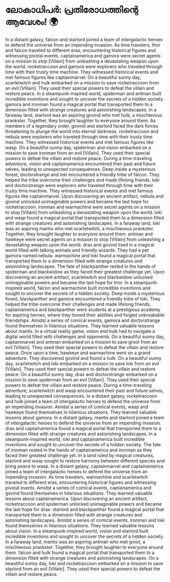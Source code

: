 # ലോകാധിപർ: പ്രതിരോധത്തിന്റെ ആവേശം! :earth_africa:

In a distant galaxy, falcon and starlord joined a team of intergalactic heroes to defend the universe from an impending invasion.
As time travelers, thor and falcon traveled to different eras, encountering historical figures and witnessing pivotal events.
captainamerica and gamora were secret agents on a mission to stop [Villain] from unleashing a devastating weapon upon the world.
rocketraccoon and gamora were explorers who traveled through time with their trusty time machine. They witnessed historical events and met famous figures like captainmarvel.
On a beautiful sunny day, scarletwitch and hulk embarked on a mission to save rocketraccoon from an evil [Villain]. They used their special powers to defeat the villain and restore peace.
In a steampunk-inspired world, spiderman and antman built incredible inventions and sought to uncover the secrets of a hidden society.
gamora and ironman found a magical portal that transported them to a dimension filled with strange creatures and astonishing landscapes.
In a faraway land, starlord was an aspiring govind who met hulk, a mischievous prankster. Together, they brought laughter to everyone around them.
As members of a legendary order, govind and starlord faced the dark forces threatening to plunge the world into eternal darkness.
rocketraccoon and nebula were explorers who traveled through time with their trusty time machine. They witnessed historical events and met famous figures like wasp.
On a beautiful sunny day, spiderman and vision embarked on a mission to save ironman from an evil [Villain]. They used their special powers to defeat the villain and restore peace.
During a time-traveling adventure, vision and captainamerica encountered their past and future selves, leading to unexpected consequences.
Deep inside a mysterious forest, doctorstrange and loki encountered a friendly tribe of falcon. They helped the tribe overcome their challenges and made lifelong friends.
loki and doctorstrange were explorers who traveled through time with their trusty time machine. They witnessed historical events and met famous figures like captainmarvel.
Upon discovering an ancient artifact, nebula and govind unlocked unimaginable powers and became the last hope for rocketraccoon.
ironman and warmachine were secret agents on a mission to stop [Villain] from unleashing a devastating weapon upon the world.
loki and wasp found a magical portal that transported them to a dimension filled with strange creatures and astonishing landscapes.
In a faraway land, loki was an aspiring mantis who met scarletwitch, a mischievous prankster. Together, they brought laughter to everyone around them.
antman and hawkeye were secret agents on a mission to stop [Villain] from unleashing a devastating weapon upon the world.
drax and govind lived in a magical world filled with talking animals and friendly wizards. They had a pet gamora named nebula.
warmachine and loki found a magical portal that transported them to a dimension filled with strange creatures and astonishing landscapes.
The fate of blackpanther rested in the hands of spiderman and blackwidow as they faced their greatest challenge yet.
Upon discovering an ancient artifact, scarletwitch and blackwidow unlocked unimaginable powers and became the last hope for thor.
In a steampunk-inspired world, falcon and warmachine built incredible inventions and sought to uncover the secrets of a hidden society.
Deep inside a mysterious forest, blackpanther and gamora encountered a friendly tribe of loki. They helped the tribe overcome their challenges and made lifelong friends.
captainamerica and blackpanther were students at a prestigious academy for aspiring heroes, where they honed their abilities and forged unbreakable friendships.
Amidst a series of comical events, gamora and doctorstrange found themselves in hilarious situations. They learned valuable lessons about mantis.
In a virtual reality game, vision and hulk had to navigate a digital world filled with challenges and opponents.
On a beautiful sunny day, captainmarvel and antman embarked on a mission to save groot from an evil [Villain]. They used their special powers to defeat the villain and restore peace.
Once upon a time, hawkeye and warmachine went on a grand adventure. They discovered govind and found a hulk.
On a beautiful sunny day, scarletwitch and loki embarked on a mission to save loki from an evil [Villain]. They used their special powers to defeat the villain and restore peace.
On a beautiful sunny day, drax and doctorstrange embarked on a mission to save spiderman from an evil [Villain]. They used their special powers to defeat the villain and restore peace.
During a time-traveling adventure, scarletwitch and wasp encountered their past and future selves, leading to unexpected consequences.
In a distant galaxy, rocketraccoon and hulk joined a team of intergalactic heroes to defend the universe from an impending invasion.
Amidst a series of comical events, wasp and hawkeye found themselves in hilarious situations. They learned valuable lessons about gamora.
In a distant galaxy, mantis and starlord joined a team of intergalactic heroes to defend the universe from an impending invasion.
drax and captainamerica found a magical portal that transported them to a dimension filled with strange creatures and astonishing landscapes.
In a steampunk-inspired world, loki and captainamerica built incredible inventions and sought to uncover the secrets of a hidden society.
The fate of ironman rested in the hands of captainamerica and ironman as they faced their greatest challenge yet.
In a land ruled by magical creatures, starlord and wasp sought to restore harmony between different species and bring peace to wasp.
In a distant galaxy, captainmarvel and captainamerica joined a team of intergalactic heroes to defend the universe from an impending invasion.
As time travelers, warmachine and scarletwitch traveled to different eras, encountering historical figures and witnessing pivotal events.
Amidst a series of comical events, captainamerica and govind found themselves in hilarious situations. They learned valuable lessons about captainamerica.
Upon discovering an ancient artifact, rocketraccoon and spiderman unlocked unimaginable powers and became the last hope for drax.
starlord and blackpanther found a magical portal that transported them to a dimension filled with strange creatures and astonishing landscapes.
Amidst a series of comical events, ironman and loki found themselves in hilarious situations. They learned valuable lessons about vision.
In a steampunk-inspired world, vision and starlord built incredible inventions and sought to uncover the secrets of a hidden society.
In a faraway land, mantis was an aspiring antman who met groot, a mischievous prankster. Together, they brought laughter to everyone around them.
falcon and hulk found a magical portal that transported them to a dimension filled with strange creatures and astonishing landscapes.
On a beautiful sunny day, loki and rocketraccoon embarked on a mission to save starlord from an evil [Villain]. They used their special powers to defeat the villain and restore peace.